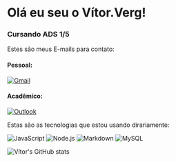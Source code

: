 
# Olá eu seu o Vítor.Verg!

### Cursando ADS 1/5

Estes são meus E-mails para contato:

#### Pessoal: 
[![Gmail](https://img.shields.io/badge/Gmail-red?style=for-the-badge&logo=gmail&logoColor=white)](vvs2697@gmail.com)

#### Acadêmico:
[![Outlook](https://img.shields.io/badge/Microsoft_Outlook-blue?style=for-the-badge&logo=microsoft-outlook&logoColor=white)](VITOR.SOUZA@edu.pe.senac.br)

Estas são as tecnologias que estou usando dirariamente:

![JavaScript](https://img.shields.io/badge/JavaScript-yellow?style=for-the-badge&logo=javascript&logoColor=black)
![Node.js](https://img.shields.io/badge/Node.js-green?style=for-the-badge&logo=node.js&logoColor=white)
![Markdown](https://img.shields.io/badge/Markdown-orange?style=for-the-badge&logo=markdown&logoColor=black)
![MySQL](https://img.shields.io/badge/MySQL-00000F?style=for-the-badge&logo=mysql&logoColor=white)

![Vítor's GitHub stats](https://github-readme-stats.vercel.app/api?username=Vitorverg97&show_icons=true&theme=dracula)
